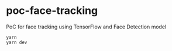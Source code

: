 # poc-face-tracking

PoC for face tracking using TensorFlow and Face Detection model
```
yarn
yarn dev
```

